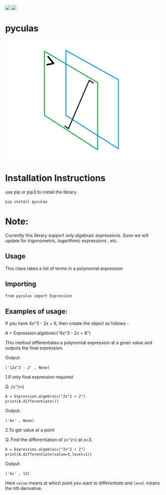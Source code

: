 ![](https://img.shields.io/badge/license-MIT-yellowgreen)
![](https://img.shields.io/badge/python-3.8-red)

# pyculas

![](pyculaslogo.png)

# Installation Instructions
use pip or pip3 to install the library.
```
pip install pyculas
```
# Note:
Currently this library support only algebraic expressions. Soon we will update for trigonometric, logarithmic expressions , etc.

## Usage

This class takes a list of terms in a polynomial expression

## Importing

```
from pyculas import Expression
```

## Examples of usage:

If you have 4x^3 - 2x + 6, then create the object as follows -

A = Expression.algebraic("4x^3 - 2x + 6")

This method differentiates a polynomial expression at a given value and outputs the final expression.

Output:

`('12x^2 - 2' , None)`
        
1.If only final expression required

Q. `2x^2+2`

```
A = Expression.algebraic("2x^2 + 2")
print(A.differentiate())
```
Output:

`('4x' , None)`

2.To get value at a point

Q. Find the differentiation of `2x^2+2` at x=3. 

```
A = Expression.algebraic("2x^2 + 2")
print(A.differentiate(value=3,level=1))
```
Output:

`('4x' , 12)`     

Here `value` means at which point you want to differentiate and `level` means the nth derivative.
